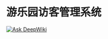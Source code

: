 # 游乐园访客管理系统

[![Ask DeepWiki](https://deepwiki.com/badge.svg)](https://deepwiki.com/tjusucks/DatabaseApplication-Server/prompt-line)
